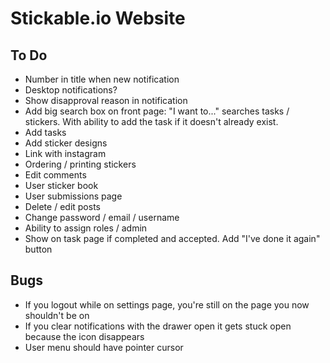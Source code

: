 # Stickable.io Website

## To Do
* Number in title when new notification
* Desktop notifications?
* Show disapproval reason in notification
* Add big search box on front page: "I want to..." searches tasks / stickers. With ability to add the task if it doesn't already exist.
* Add tasks
* Add sticker designs
* Link with instagram
* Ordering / printing stickers
* Edit comments
* User sticker book
* User submissions page
* Delete / edit posts
* Change password / email / username
* Ability to assign roles / admin
* Show on task page if completed and accepted. Add "I've done it again" button

## Bugs
* If you logout while on settings page, you're still on the page you now shouldn't be on
* If you clear notifications with the drawer open it gets stuck open because the icon disappears
* User menu should have pointer cursor


